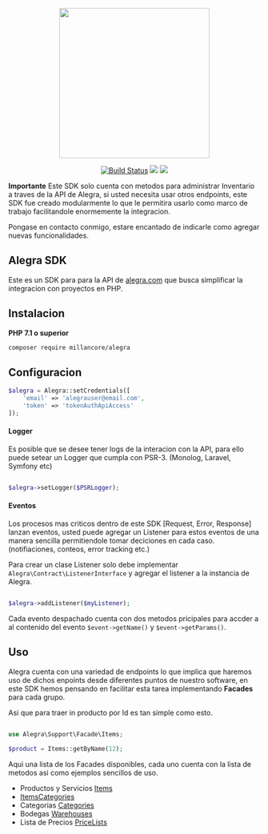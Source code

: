 <p align="center"><img width="300px" src="https://cdn2.alegra.com/website/Logos_Alegra/Logotipo-Alegra.png"></p>

<p align="center">
<a href="https://travis-ci.org/millancore/alegra?branch=master"><img src="https://travis-ci.org/millancore/alegra.svg?branch=master" alt="Build Status"></a>
<a href="https://codeclimate.com/github/millancore/alegra/maintainability"><img src="https://api.codeclimate.com/v1/badges/802c342410008cbd8c08/maintainability" /></a>
<a href="https://codeclimate.com/github/millancore/alegra/test_coverage"><img src="https://api.codeclimate.com/v1/badges/802c342410008cbd8c08/test_coverage" /></a>
</p>

**Importante** Este SDK solo cuenta con metodos para administrar Inventario a traves de la API de Alegra, si usted necesita usar otros endpoints, este SDK fue creado modularmente lo que le permitira usarlo como marco de trabajo facilitandole enormemente la integracion.

Pongase en contacto conmigo, estare encantado de indicarle como agregar nuevas funcionalidades. 

## Alegra SDK

Este es un SDK para para la API de [alegra.com]() que busca simplificar la integracion con proyectos en PHP.

## Instalacion  
**PHP 7.1 o superior**

```bash
composer require millancore/alegra
```

## Configuracion 

```php
$alegra = Alegra::setCredentials([
    'email' => 'alegrauser@email.com',
    'token' => 'tokenAuthApiAccess'
]);
```

#### Logger

Es posible que se desee tener logs de la interacion con la API, para ello puede setear un Logger que cumpla con PSR-3. (Monolog, Laravel, Symfony etc)

```php

$alegra->setLogger($PSRLogger);

```

#### Eventos

Los procesos mas criticos dentro de este SDK [Request, Error, Response] lanzan eventos, usted puede agregar un Listener para estos eventos de una manera sencilla permitiendole tomar deciciones en cada caso. (notifiaciones, conteos, error tracking etc.)

Para crear un clase Listener solo debe implementar `Alegra\Contract\ListenerInterface` y agregar el listener a la instancia de Alegra.

```php

$alegra->addListener($myListener);

```
Cada evento despachado cuenta con dos metodos pricipales para accder a al contenido del evento `$event->getName()` y `$event->getParams()`.


## Uso

Alegra cuenta con una variedad de endpoints lo que implica que haremos uso de dichos enpoints desde diferentes puntos de nuestro software, en este SDK hemos pensando en facilitar esta tarea implementando
**Facades** para cada grupo.

Asi que para traer in producto por Id es tan simple como esto.

```php

use Alegra\Support\Facade\Items;

$product = Items::getByName(12);

```

Aqui una lista de los Facades disponibles, cada uno cuenta con la lista de metodos asi como ejemplos sencillos de uso.

 - Productos y Servicios [Items]()
 - [ItemsCategories]()
 - Categorias [Categories]()
 - Bodegas [Warehouses]()
 - Lista de Precios [PriceLists]()